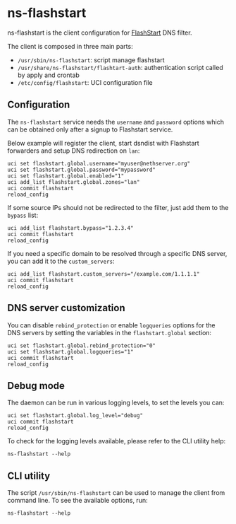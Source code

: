 # ns-flashstart

ns-flashstart is the client configuration for [FlashStart](https://flashstart.com) DNS filter.

The client is composed in three main parts:

- `/usr/sbin/ns-flashstart`: script manage flashstart
- `/usr/share/ns-flashstart/flashtart-auth`: authentication script called by apply and crontab
- `/etc/config/flashstart`: UCI configuration file

## Configuration

The `ns-flashstart` service needs the `username` and `password` options which can be obtained
only after a signup to Flashstart service.

Below example will register the client, start dsndist with Flashstart forwarders and setup DNS redirection on `lan`:

```
uci set flashstart.global.username="myuser@nethserver.org"
uci set flashstart.global.password="mypassword"
uci set flashstart.global.enabled="1"
uci add_list flashstart.global.zones="lan"
uci commit flashstart
reload_config
```

If some source IPs should not be redirected to the filter, just add them to the `bypass` list:

```
uci add_list flashstart.bypass="1.2.3.4"
uci commit flashstart
reload_config
```

If you need a specific domain to be resolved through a specific DNS server, you can add it to the `custom_servers`:

```
uci add_list flashstart.custom_servers="/example.com/1.1.1.1"
uci commit flashstart
reload_config
```

## DNS server customization

You can disable `rebind_protection` or enable `logqueries` options for the DNS servers by setting the variables in the
`flashstart.global` section:

```
uci set flashstart.global.rebind_protection="0"
uci set flashstart.global.logqueries="1"
uci commit flashstart
reload_config
```

## Debug mode

The daemon can be run in various logging levels, to set the levels you can:

```
uci set flashstart.global.log_level="debug"
uci commit flashstart
reload_config
```

To check for the logging levels available, please refer to the CLI utility help:

```
ns-flashstart --help
```

## CLI utility

The script `/usr/sbin/ns-flashstart` can be used to manage the client from command line. To see the
available options, run:

```
ns-flashstart --help
```
